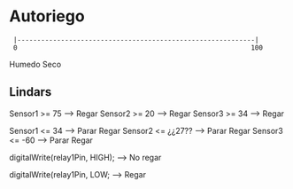 # Autoriego


     |------------------------------------------------------------|
     0                                                           100
   Humedo 														 Seco


## Lindars
Sensor1 >= 75 --> Regar
Sensor2 >= 20 --> Regar
Sensor3 >= 34 --> Regar



Sensor1 <= 34 --> Parar Regar
Sensor2 <= ¿¿27?? --> Parar Regar
Sensor3 <= -60 --> Parar Regar



digitalWrite(relay1Pin, HIGH); --> No regar


digitalWrite(relay1Pin, LOW;   --> Regar